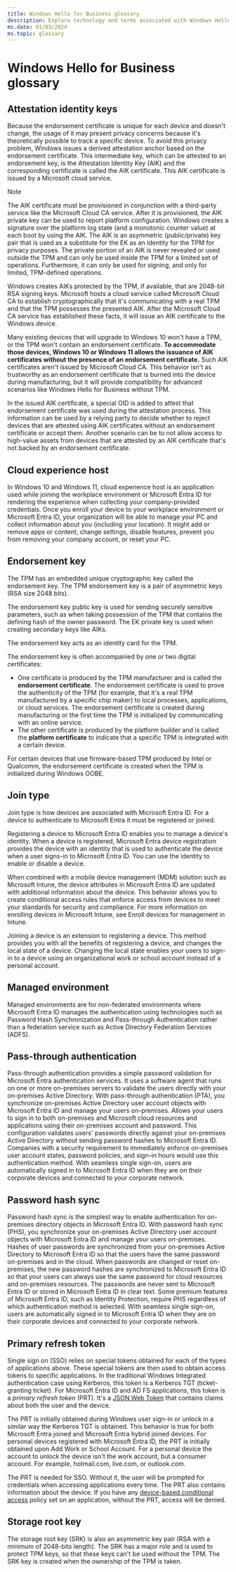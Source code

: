 ```yaml
---
title: Windows Hello for Business glossary
description: Explore technology and terms associated with Windows Hello for Business
ms.date: 01/03/2024
ms.topic: glossary
---
```


# Windows Hello for Business glossary

## Attestation identity keys

Because the endorsement certificate is unique for each device and doesn't change, the usage of it may present privacy concerns because it's theoretically possible to track a specific device. To avoid this privacy problem, Windows issues a derived attestation anchor based on the endorsement certificate. This intermediate key, which can be attested to an endorsement key, is the Attestation Identity Key (AIK) and the corresponding certificate is called the AIK certificate. This AIK certificate is issued by a Microsoft cloud service.

> [!NOTE]
> The AIK certificate must be provisioned in conjunction with a third-party service like the Microsoft Cloud CA service. After it is provisioned, the AIK private key can be used to report platform configuration. Windows creates a signature over the platform log state (and a monotonic counter value) at each boot by using the AIK.
> The AIK is an asymmetric (public/private) key pair that is used as a substitute for the EK as an identity for the TPM for privacy purposes. The private portion of an AIK is never revealed or used outside the TPM and can only be used inside the TPM for a limited set of operations. Furthermore, it can only be used for signing, and only for limited, TPM-defined operations.

Windows creates AIKs protected by the TPM, if available, that are 2048-bit RSA signing keys. Microsoft hosts a cloud service called Microsoft Cloud CA to establish cryptographically that it's communicating with a real TPM and that the TPM possesses the presented AIK. After the Microsoft Cloud CA service has established these facts, it will issue an AIK certificate to the Windows device.

Many existing devices that will upgrade to Windows 10 won't have a TPM, or the TPM won't contain an endorsement certificate. **To accommodate those devices, Windows 10 or Windows 11 allows the issuance of AIK certificates without the presence of an endorsement certificate.** Such AIK certificates aren't issued by Microsoft Cloud CA. This behavior isn't as trustworthy as an endorsement certificate that is burned into the device during manufacturing, but it will provide compatibility for advanced scenarios like Windows Hello for Business without TPM.

In the issued AIK certificate, a special OID is added to attest that endorsement certificate was used during the attestation process. This information can be used by a relying party to decide whether to reject devices that are attested using AIK certificates without an endorsement certificate or accept them. Another scenario can be to not allow access to high-value assets from devices that are attested by an AIK certificate that's not backed by an endorsement certificate.

## Cloud experience host

In Windows 10 and Windows 11, cloud experience host is an application used while joining the workplace environment or Microsoft Entra ID for rendering the experience when collecting your company-provided credentials. Once you enroll your device to your workplace environment or Microsoft Entra ID, your organization will be able to manage your PC and collect information about you (including your location). It might add or remove apps or content, change settings, disable features, prevent you from removing your company account, or reset your PC.

## Endorsement key

The TPM has an embedded unique cryptographic key called the endorsement key. The TPM endorsement key is a pair of asymmetric keys (RSA size 2048 bits).

The endorsement key public key is used for sending securely sensitive parameters, such as when taking possession of the TPM that contains the defining hash of the owner password. The EK private key is used when creating secondary keys like AIKs.

The endorsement key acts as an identity card for the TPM.

The endorsement key is often accompanied by one or two digital certificates:

- One certificate is produced by the TPM manufacturer and is called the **endorsement certificate**. The endorsement certificate is used to prove the authenticity of the TPM (for example, that it's a real TPM manufactured by a specific chip maker) to local processes, applications, or cloud services. The endorsement certificate is created during manufacturing or the first time the TPM is initialized by communicating with an online service.
- The other certificate is produced by the platform builder and is called the **platform certificate** to indicate that a specific TPM is integrated with a certain device.

For certain devices that use firmware-based TPM produced by Intel or Qualcomm, the endorsement certificate is created when the TPM is initialized during Windows OOBE.

## Join type

Join type is how devices are associated with Microsoft Entra ID. For a device to authenticate to Microsoft Entra it must be registered or joined.

Registering a device to Microsoft Entra ID enables you to manage a device's identity. When a device is registered, Microsoft Entra device registration provides the device with an identity that is used to authenticate the device when a user signs-in to Microsoft Entra ID. You can use the identity to enable or disable a device.

When combined with a mobile device management (MDM) solution such as Microsoft Intune, the device attributes in Microsoft Entra ID are updated with additional information about the device. This behavior allows you to create conditional access rules that enforce access from devices to meet your standards for security and compliance. For more information on enrolling devices in Microsoft Intune, see Enroll devices for management in Intune.

Joining a device is an extension to registering a device. This method provides you with all the benefits of registering a device, and changes the local state of a device. Changing the local state enables your users to sign-in to a device using an organizational work or school account instead of a personal account.

## Managed environment

Managed environments are for non-federated environments where Microsoft Entra ID manages the authentication using technologies such as Password Hash Synchronization and Pass-through Authentication rather than a federation service such as Active Directory Federation Services (ADFS).

## Pass-through authentication

Pass-through authentication provides a simple password validation for Microsoft Entra authentication services. It uses a software agent that runs on one or more on-premises servers to validate the users directly with your on-premises Active Directory. With pass-through authentication (PTA), you synchronize on-premises Active Directory user account objects with Microsoft Entra ID and manage your users on-premises. Allows your users to sign in to both on-premises and Microsoft cloud resources and applications using their on-premises account and password. This configuration validates users' passwords directly against your on-premises Active Directory without sending password hashes to Microsoft Entra ID. Companies with a security requirement to immediately enforce on-premises user account states, password policies, and sign-in hours would use this authentication method. With seamless single sign-on, users are automatically signed in to Microsoft Entra ID when they are on their corporate devices and connected to your corporate network.

## Password hash sync

Password hash sync is the simplest way to enable authentication for on-premises directory objects in Microsoft Entra ID. With password hash sync (PHS), you synchronize your on-premises Active Directory user account objects with Microsoft Entra ID and manage your users on-premises. Hashes of user passwords are synchronized from your on-premises Active Directory to Microsoft Entra ID so that the users have the same password on-premises and in the cloud. When passwords are changed or reset on-premises, the new password hashes are synchronized to Microsoft Entra ID so that your users can always use the same password for cloud resources and on-premises resources. The passwords are never sent to Microsoft Entra ID or stored in Microsoft Entra ID in clear text. Some premium features of Microsoft Entra ID, such as Identity Protection, require PHS regardless of which authentication method is selected. With seamless single sign-on, users are automatically signed in to Microsoft Entra ID when they are on their corporate devices and connected to your corporate network.

## Primary refresh token

Single sign on (SSO) relies on special tokens obtained for each of the types of applications above. These special tokens are then used to obtain access tokens to specific applications. In the traditional Windows Integrated authentication case using Kerberos, this token is a Kerberos TGT (ticket-granting ticket). For Microsoft Entra ID and AD FS applications, this token is a _primary refresh token_ (PRT). It's a [JSON Web Token](https://openid.net/specs/draft-jones-json-web-token-07.html) that contains claims about both the user and the device.

The PRT is initially obtained during Windows user sign-in or unlock in a similar way the Kerberos TGT is obtained. This behavior is true for both Microsoft Entra joined and Microsoft Entra hybrid joined devices. For personal devices registered with Microsoft Entra ID, the PRT is initially obtained upon Add Work or School Account. For a personal device the account to unlock the device isn't the work account, but a consumer account. For example, hotmail.com, live.com, or outlook.com.

The PRT is needed for SSO. Without it, the user will be prompted for credentials when accessing applications every time. The PRT also contains information about the device. If you have any [device-based conditional access](/azure/active-directory/conditional-access/concept-conditional-access-grant) policy set on an application, without the PRT, access will be denied.

## Storage root key

The storage root key (SRK) is also an asymmetric key pair (RSA with a minimum of 2048-bits length). The SRK has a major role and is used to protect TPM keys, so that these keys can't be used without the TPM. The SRK key is created when the ownership of the TPM is taken.

